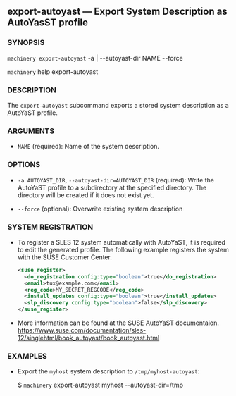 
## export-autoyast — Export System Description as AutoYasST profile

### SYNOPSIS

`machinery export-autoyast` -a | --autoyast-dir NAME
   --force

`machinery` help export-autoyast


### DESCRIPTION

The `export-autoyast` subcommand exports a stored system description as a AutoYaST
profile.


### ARGUMENTS

  * `NAME` (required):
    Name of the system description.


### OPTIONS

  * `-a AUTOYAST_DIR`, `--autoyast-dir=AUTOYAST_DIR` (required):
    Write the AutoYaST profile to a subdirectory at the specified directory. The directory
    will be created if it does not exist yet.

  * `--force` (optional):
    Overwrite existing system description


### SYSTEM REGISTRATION

  * To register a SLES 12 system automatically with AutoYaST, it is required to
    edit the generated profile. The following example registers the system with
    the SUSE Customer Center.

    ```xml
    <suse_register>
      <do_registration config:type="boolean">true</do_registration>
      <email>tux@example.com</email>
      <reg_code>MY_SECRET_REGCODE</reg_code>
      <install_updates config:type="boolean">true</install_updates>
      <slp_discovery config:type="boolean">false</slp_discovery>
    </suse_register>
    ```
  * More information can be found at the SUSE AutoYaST documentaion.
    https://www.suse.com/documentation/sles-12/singlehtml/book_autoyast/book_autoyast.html


### EXAMPLES

 * Export the `myhost` system description to `/tmp/myhost-autoyast`:

   $ `machinery` export-autoyast myhost --autoyast-dir=/tmp
